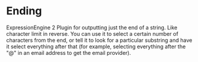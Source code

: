 Ending
======

ExpressionEngine 2 Plugin for outputting just the end of a string. Like character limit in reverse. You can use it to select a certain number of characters from the end, or tell it to look for a particular substring and have it select everything after that (for example, selecting everything after the "@" in an email address to get the email provider).
